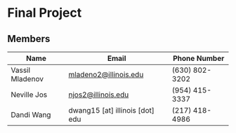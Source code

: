 # Final Project


## Members
Name | Email | Phone Number
---- | ----- | ------------
Vassil Mladenov | mladeno2@illinois.edu | (630) 802-3202 
Neville Jos | njos2@illinois.edu | (954) 415-3337
Dandi Wang | dwang15 [at] illinois [dot] edu | (217) 418-4986 